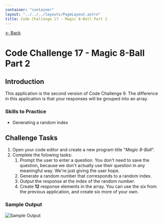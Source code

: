 ```yaml
---
container: "container"
layout: "../../../layouts/PageLayout.astro"
title: Code Challenge 17 - Magic 8-Ball Part 2
---
```


[← Back](/courses/code-challenges/)

# Code Challenge 17 - Magic 8-Ball Part 2

## Introduction

This application is the second version of Code Challenge 9. The difference in this application is that your responses will be grouped into an array.

### Skills to Practice

- Generating a random index

## Challenge Tasks

1. Open your code editor and create a new program title "_Magic 8-Ball_".
2. Complete the folowing tasks:
   1. Prompt the user to enter a question. You don't need to save the question, because we don't actually use their question in any meaningful way. We're just giving the user hope.
   2. Generate a random number that corresponds to a random index.
   3. Output the response at the index of the random number.
   4. Create **12** response elements in the array. You can use the six from the previous application, and create six more of your own.

### Sample Output

![Sample Output](/assets/img/code-challenges/challenge-9-magic-8-ball.gif)
